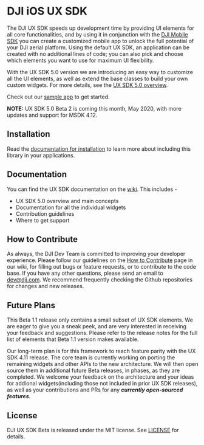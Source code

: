 # DJI iOS UX SDK

The DJI UX SDK speeds up development time by providing UI elements for all core functionalities, and by using it in conjunction with the [DJI Mobile SDK](https://developer.dji.com/mobile-sdk/) you can create a customized mobile app to unlock the full potential of your DJI aerial platform. Using the default UX SDK, an application can be created with no additional lines of code; you can also pick and choose which elements you want to use for maximum UI flexibility.

With the UX SDK 5.0 version we are introducing an easy way to customize all the UI elements, as well as extend the base classes to build your own custom widgets. For more details, see the [UX SDK 5.0 overview](https://github.com/dji-sdk/Mobile-UXSDK-Beta-iOS/wiki).

Check out our [sample app](https://github.com/dji-sdk/Mobile-UXSDK-Beta-iOS/tree/master/UXSDKBetaSample) to get started. 

**NOTE:** UX SDK 5.0 Beta 2 is coming this month, May 2020, with more updates and support for MSDK 4.12.

## Installation

Read the [documentation for installation](https://github.com/dji-sdk/Mobile-UXSDK-Beta-iOS/wiki/Installation) to learn more about including this library in your applications. 

## Documentation

You can find the UX SDK documentation on the [wiki](https://github.com/dji-sdk/Mobile-UXSDK-Beta-iOS/wiki). This includes -
* UX SDK 5.0 overview and main concepts
* Documentation for all the individual widgets
* Contribution guidelines
* Where to get support
 
## How to Contribute

As always, the DJI Dev Team is committed to improving your developer experience. Please follow our guidelines on the [How to Contribute](https://github.com/dji-sdk/Mobile-UXSDK-Beta-iOS/wiki/How-to-Contribute) page in our wiki, for filling out bugs or feature requests, or to contribute to the code base. If you have any other questions, please send an email to dev@dji.com. We recommend frequently checking the Github repositories for changes and new releases. 

## Future Plans

This Beta 1.1 release only contains a small subset of UX SDK elements. We are eager to give you a sneak peek, and are very interested in receiving your feedback and suggestions. Please refer to the release notes for the full list of elements that Beta 1.1 version makes available.

Our long-term plan is for this framework to reach feature parity with the UX SDK 4.11 release. The core team is currently working on porting the remaining widgets and other APIs to the new architecture. We will then open source them in additional future Beta releases, in phases, as they are completed. We welcome your feedback on the architecture and your ideas for addional widgets(including those not included in prior UX SDK releases), as well as your contributions and PRs for any ***currently open-sourced features***.

## License

DJI UX SDK Beta is released under the MIT license. See [LICENSE](https://github.com/dji-sdk/Mobile-UXSDK-Beta-iOS/blob/master/LICENSE) for details.
